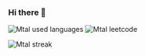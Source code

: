 ### Hi there 👋

![ Mtal used languages](https://github-readme-stats.vercel.app/api/top-langs/?username=mtaleta)
![ Mtal leetcode](https://stats.justsong.cn/api/leetcode/?username=ex051240)

![ Mtal streak](https://streak-stats.demolab.com/?user=mtaleta&locale=zh_Hant)


<!--
**mtaleta/mtaleta** is a ✨ _special_ ✨ repository because its `README.md` (this file) appears on your GitHub profile.

Here are some ideas to get you started:

- 🔭 I’m currently working on ...
- 🌱 I’m currently learning ...
- 👯 I’m looking to collaborate on ...
- 🤔 I’m looking for help with ...
- 💬 Ask me about ...
- 📫 How to reach me: ...
- 😄 Pronouns: ...
- ⚡ Fun fact: ...
-->
